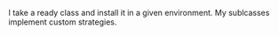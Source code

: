 I take a ready class and install it in a given environment.My sublcasses implement custom strategies.